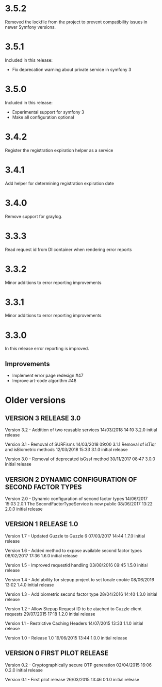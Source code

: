 # 3.5.2
Removed the lockfile from the project to prevent compatibility issues in newer Symfony versions.

# 3.5.1
Included in this release:

 * Fix deprecation warning about private service in symfony 3

# 3.5.0
Included in this release:

 * Experimental support for symfony 3
 * Make all configuration optional

# 3.4.2
Register the registration expiration helper as a service

# 3.4.1
Add helper for determining registration expiration date

# 3.4.0
Remove support for graylog.

# 3.3.3
Read request id from DI container when rendering error reports

# 3.3.2
Minor additions to error reporting improvements

# 3.3.1
Minor additions to error reporting improvements

# 3.3.0
In this release error reporting is improved.

## Improvements
 * Implement error page redesign #47
 * Improve art-code algorithm #48

# Older versions

## VERSION 3  RELEASE 3.0

   Version 3.2 - Addition of two reusable services
      14/03/2018 14:10  3.2.0  initial release

   Version 3.1 - Removal of SURFisms
      14/03/2018 09:00  3.1.1  Removal of isTiqr and isBiometric methods
      12/03/2018 15:33  3.1.0  initial release

   Version 3.0 - Removal of deprecated isGssf method
      30/11/2017 08:47  3.0.0  initial release

## VERSION 2  DYNAMIC CONFIGURATION OF SECOND FACTOR TYPES

   Version 2.0 - Dynamic configuration of second factor types
      14/06/2017 15:03  2.0.1  The SecondFactorTypeService is now public
      08/06/2017 13:22  2.0.0  initial release

## VERSION 1  RELEASE 1.0

   Version 1.7 - Updated Guzzle to Guzzle 6
      07/03/2017 14:44  1.7.0  initial release

   Version 1.6 - Added method to expose available second factor types
      08/02/2017 17:36  1.6.0  initial release

   Version 1.5 - Improved requestid handling
      03/08/2016 09:45  1.5.0  initial release

   Version 1.4 - Add ability for stepup project to set locale cookie
      08/06/2016 13:02  1.4.0  initial release

   Version 1.3 - Add biometric second factor type
      28/04/2016 14:40  1.3.0  initial release

   Version 1.2 - Allow Stepup Request ID to be atached to Guzzle client requests
      29/07/2015 17:18  1.2.0  initial release

   Version 1.1 - Restrictive Caching Headers
      14/07/2015 13:33  1.1.0  initial release

   Version 1.0 - Release 1.0
      19/06/2015 13:44  1.0.0  initial release

## VERSION 0  FIRST PILOT RELEASE

   Version 0.2 - Cryptographically secure OTP generation
      02/04/2015 16:06  0.2.0  initial release

   Version 0.1 - First pilot release
      26/03/2015 13:46  0.1.0  initial release
